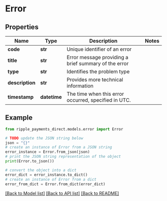 # Error


## Properties

Name | Type | Description | Notes
------------ | ------------- | ------------- | -------------
**code** | **str** | Unique identifier of an error | 
**title** | **str** | Error message providing a brief summary of the error | 
**type** | **str** | Identifies the problem type | 
**description** | **str** | Provides more technical information | 
**timestamp** | **datetime** | The time when this error occurred, specified in UTC. | 

## Example

```python
from ripple_payments_direct.models.error import Error

# TODO update the JSON string below
json = "{}"
# create an instance of Error from a JSON string
error_instance = Error.from_json(json)
# print the JSON string representation of the object
print(Error.to_json())

# convert the object into a dict
error_dict = error_instance.to_dict()
# create an instance of Error from a dict
error_from_dict = Error.from_dict(error_dict)
```
[[Back to Model list]](../README.md#documentation-for-models) [[Back to API list]](../README.md#documentation-for-api-endpoints) [[Back to README]](../README.md)


